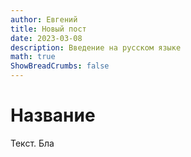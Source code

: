 ```yaml
---
author: Евгений
title: Новый пост
date: 2023-03-08
description: Введение на русском языке
math: true
ShowBreadCrumbs: false
---
```


# Название

Текст. Бла
 
